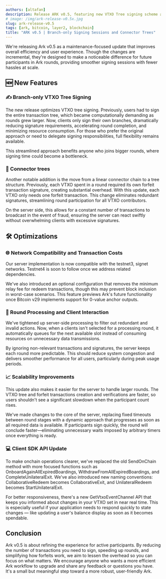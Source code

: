 ```yaml
---
authors: [altafan]
description: Release ARK v0.5, featuring new VTXO Tree signing scheme and Connector Tree.
# image: /img/ark-release-v0.5x.jpg
slug: ark-release-v0.5
tags: [ark, bitcoin, layer2, blockchain]
title: "ARK v0.5 | Branch-only Signing Sessions and Connector Trees"
---
```


<!-- ![Photo by John Doe](/img/ark-release-v0.5.jpg)
_Photo by [John Doe](https://unsplash.com/@johndoe) on [Unsplash](https://unsplash.com)_ -->

We're releasing Ark v0.5 as a maintenance-focused update that improves overall efficiency and user experience. Though the changes are incremental, they're designed to make a noticeable difference for future participants in Ark rounds, providing smoother signing sessions with fewer hassles at scale.

<!-- truncate -->

## 🆕 New Features

### ✍️ Branch-only VTXO Tree Signing

The new release optimizes VTXO tree signing. Previously, users had to sign the entire transaction tree, which became computationally demanding as rounds grew larger. Now, clients only sign their own branches, dramatically reducing signature requirements, accelerating round completion, and minimizing resource consumption. For those who prefer the original approach or need to delegate signing responsibilities, full flexibility remains available.

This streamlined approach benefits anyone who joins bigger rounds, where signing time could become a bottleneck.

###  🔗 Connector trees

Another notable addition is the move from a linear connector chain to a tree structure. Previously, each VTXO spent in a round required its own forfeit transaction signature, creating substantial overhead. With this update, each VTXO only needs one forfeit transaction. This change eliminates redundant signatures, streamlining round participation for all VTXO contributors.

On the server side, this allows for a constant number of transactions to broadcast in the event of fraud, ensuring the server can react swiftly without overwhelming clients with excessive signatures.

##  🛠️ Optimizations

###  🌐 Network Compatibility and Transaction Costs

Our server implementation is now compatible with the testnet3, signet networks. Testnet4 is soon to follow once we address related dependencies. 

We've also introduced an optional configuration that removes the minimum relay fee for redeem transactions, though this may prevent block inclusion in worst-case scenarios. This feature previews Ark's future functionality once Bitcoin v29 implements support for 0-value anchor outputs.

### 🔄 Round Processing and Client Interaction

We've tightened up server-side processing to filter out redundant and invalid actions. Now, when a clients isn't selected for a processing round, it automatically queues for the next available slot instead of consuming resources on unnecessary data transmissions.

By ignoring non-relevant transactions and signatures, the server keeps each round more predictable. This should reduce system congestion and delivers smoother performance for all users, particularly during peak usage periods.

### 📈 Scalability Improvements

This update also makes it easier for the server to handle larger rounds. The VTXO tree and forfeit transactions creation and verifications are faster, so users shouldn't see a significant slowdown when the participant count rises.

We've made changes to the core of the server, replacing fixed timeouts between round stages with a dynamic approach that progresses as soon as all required data is available. If participants sign quickly, the round will conclude faster—eliminating unnecessary waits imposed by arbitrary timers once everything is ready.

### 💻 Client SDK API Update

To make onchain operations clearer, we've replaced the old SendOnChain method with more focused functions such as OnboardAgainAllExpiredBoardings, WithdrawFromAllExpiredBoardings, and CompleteUnilateralExit. We've also introduced new naming conventions: CollaborativeRedeem becomes CollaborativeExit, and UnilateralRedeem becomes StartUnilateralExit.

For better responsiveness, there's a new GetVtxoEventChannel API that keeps you informed about changes in your VTXO set in near real time. This is especially useful if your application needs to respond quickly to state changes — like updating a user's balance display as soon as it becomes spendable.

## Conclusion

Ark v0.5 is about refining the experience for active participants. By reducing the number of transactions you need to sign, speeding up rounds, and simplifying how forfeits work, we aim to lessen the overhead so you can focus on what matters. We encourage anyone who wants a more efficient Ark workflow to upgrade and share any feedback or questions you have. It's a small but meaningful step toward a more robust, user-friendly Ark.
